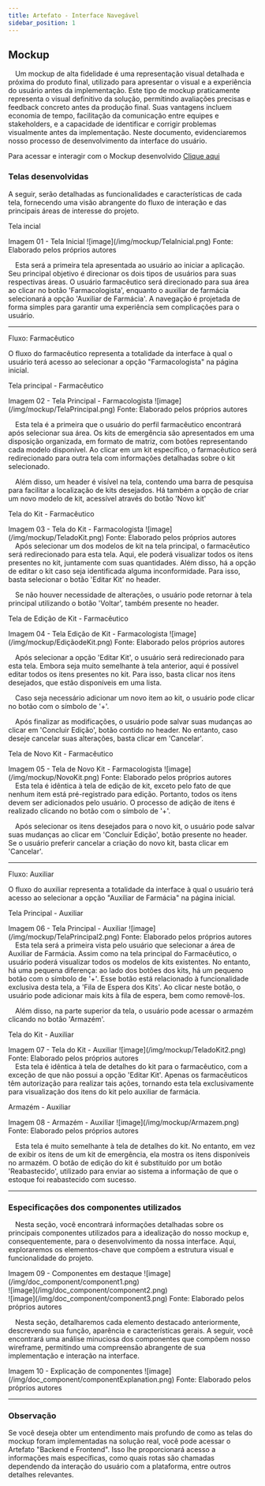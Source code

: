 ```yaml
---
title: Artefato - Interface Navegável
sidebar_position: 1
---
```

## Mockup

&emsp;Um mockup de alta fidelidade é uma representação visual detalhada e próxima do produto final, utilizado para apresentar o visual e a experiência do usuário antes da implementação. Este tipo de mockup praticamente representa o visual definitivo da solução, permitindo avaliações precisas e feedback concreto antes da produção final. Suas vantagens incluem economia de tempo, facilitação da comunicação entre equipes e stakeholders, e a capacidade de identificar e corrigir problemas visualmente antes da implementação. Neste documento, evidenciaremos nosso processo de desenvolvimento da interface do usuário.

<div style={{ textAlign: 'center', padding: "0px" }}>
    <p style={{ margin: '15px', fontWeight: 'bold' }}>Para acessar e interagir com o Mockup desenvolvido <a href="https://www.figma.com/proto/73gPLi62HNx6Pj0WL5cGoJ/Arm-Group?page-id=28%3A42&type=design&node-id=279-350&viewport=-179%2C-169%2C0.07&t=dj4G99KuIqo1uJGd-1&scaling=scale-down&starting-point-node-id=279%3A350&show-proto-sidebar=1&mode=design" target="_blank">Clique aqui</a></p>
</div>

### Telas desenvolvidas
A seguir, serão detalhadas as funcionalidades e características de cada tela, fornecendo uma visão abrangente do fluxo de interação e das principais áreas de interesse do projeto.

<p style={{fontSize: '130%', fontWeight: 'bold' }}>Tela incial</p>
<div style={{width: '80%', margin: '0 auto', textAlign: 'center'}}>
    Imagem 01 - Tela Inicial
    ![image](/img/mockup/TelaInicial.png)
    Fonte: Elaborado pelos próprios autores
</div>

&emsp;Esta será a primeira tela apresentada ao usuário ao iniciar a aplicação. Seu principal objetivo é direcionar os dois tipos de usuários para suas respectivas áreas. O usuário farmacêutico será direcionado para sua área ao clicar no botão 'Farmacologista', enquanto o auxiliar de farmácia selecionará a opção 'Auxiliar de Farmácia'. A navegação é projetada de forma simples para garantir uma experiência sem complicações para o usuário.

---

<p style={{fontSize: '160%', fontWeight: 'bold' }}>Fluxo: Farmacêutico</p>

O fluxo do farmacêutico representa a totalidade da interface à qual o usuário terá acesso ao selecionar a opção "Farmacologista" na página inicial.

<p style={{fontSize: '130%', fontWeight: 'bold' }}>Tela principal - Farmacêutico</p>
<div style={{width: '80%', margin: '0 auto', textAlign: 'center'}}>
    Imagem 02 - Tela Principal - Farmacologista
    ![image](/img/mockup/TelaPrincipal.png)
    Fonte: Elaborado pelos próprios autores
</div>

&emsp;Esta tela é a primeira que o usuário do perfil farmacêutico encontrará após selecionar sua área. Os kits de emergência são apresentados em uma disposição organizada, em formato de matriz, com botões representando cada modelo disponível. Ao clicar em um kit específico, o farmacêutico será redirecionado para outra tela com informações detalhadas sobre o kit selecionado.


&emsp;Além disso, um header é visível na tela, contendo uma barra de pesquisa para facilitar a localização de kits desejados. Há também a opção de criar um novo modelo de kit, acessível através do botão 'Novo kit'

<p style={{fontSize: '130%', fontWeight: 'bold' }}>Tela do Kit - Farmacêutico</p>
<div style={{width: '80%', margin: '0 auto', textAlign: 'center'}}>
    Imagem 03 - Tela do Kit - Farmacologista
    ![image](/img/mockup/TeladoKit.png)
    Fonte: Elaborado pelos próprios autores
</div>
&emsp;Após selecionar um dos modelos de kit na tela principal, o farmacêutico será redirecionado para esta tela. Aqui, ele poderá visualizar todos os itens presentes no kit, juntamente com suas quantidades. Além disso, há a opção de editar o kit caso seja identificada alguma inconformidade. Para isso, basta selecionar o botão 'Editar Kit' no header.

&emsp;Se não houver necessidade de alterações, o usuário pode retornar à tela principal utilizando o botão 'Voltar', também presente no header.

<p style={{fontSize: '130%', fontWeight: 'bold' }}>Tela de Edição de Kit - Farmacêutico</p>
<div style={{width: '80%', margin: '0 auto', textAlign: 'center'}}>
    Imagem 04 - Tela Edição de Kit - Farmacologista
    ![image](/img/mockup/EdiçãodeKit.png)
    Fonte: Elaborado pelos próprios autores
</div>

&emsp;Após selecionar a opção 'Editar Kit', o usuário será redirecionado para esta tela. Embora seja muito semelhante à tela anterior, aqui é possível editar todos os itens presentes no kit. Para isso, basta clicar nos itens desejados, que estão disponíveis em uma lista.

&emsp;Caso seja necessário adicionar um novo item ao kit, o usuário pode clicar no botão com o símbolo de '+'.

&emsp;Após finalizar as modificações, o usuário pode salvar suas mudanças ao clicar em 'Concluir Edição', botão contido no header. No entanto, caso deseje cancelar suas alterações, basta clicar em 'Cancelar'.

<p style={{fontSize: '130%', fontWeight: 'bold' }}>Tela de Novo Kit - Farmacêutico</p>
<div style={{width: '80%', margin: '0 auto', textAlign: 'center'}}>
    Imagem 05 - Tela de Novo Kit - Farmacologista
    ![image](/img/mockup/NovoKit.png)
    Fonte: Elaborado pelos próprios autores
</div>
&emsp;Esta tela é idêntica à tela de edição de kit, exceto pelo fato de que nenhum item está pré-registrado para edição. Portanto, todos os itens devem ser adicionados pelo usuário. O processo de adição de itens é realizado clicando no botão com o símbolo de '+'.

&emsp;Após selecionar os itens desejados para o novo kit, o usuário pode salvar suas mudanças ao clicar em 'Concluir Edição', botão presente no header. Se o usuário preferir cancelar a criação do novo kit, basta clicar em 'Cancelar'.

---

<p style={{fontSize: '160%', fontWeight: 'bold' }}>Fluxo: Auxiliar</p>

O fluxo do auxiliar representa a totalidade da interface à qual o usuário terá acesso ao selecionar a opção "Auxiliar de Farmácia" na página inicial.

<p style={{fontSize: '130%', fontWeight: 'bold' }}>Tela Principal - Auxiliar</p>
<div style={{width: '80%', margin: '0 auto', textAlign: 'center'}}>
    Imagem 06 - Tela Principal - Auxiliar
    ![image](/img/mockup/TelaPrincipal2.png)
    Fonte: Elaborado pelos próprios autores
</div>
&emsp;Esta tela será a primeira vista pelo usuário que selecionar a área de Auxiliar de Farmácia. Assim como na tela principal do Farmacêutico, o usuário poderá visualizar todos os modelos de kits existentes. No entanto, há uma pequena diferença: ao lado dos botões dos kits, há um pequeno botão com o símbolo de '+'. Esse botão está relacionado à funcionalidade exclusiva desta tela, a 'Fila de Espera dos Kits'. Ao clicar neste botão, o usuário pode adicionar mais kits à fila de espera, bem como removê-los.

&emsp;Além disso, na parte superior da tela, o usuário pode acessar o armazém clicando no botão 'Armazém'.

<p style={{fontSize: '130%', fontWeight: 'bold' }}>Tela do Kit - Auxiliar</p>
<div style={{width: '80%', margin: '0 auto', textAlign: 'center'}}>
    Imagem 07 - Tela do Kit - Auxiliar
    ![image](/img/mockup/TeladoKit2.png)
    Fonte: Elaborado pelos próprios autores
</div>
&emsp;Esta tela é idêntica à tela de detalhes do kit para o farmacêutico, com a exceção de que não possui a opção 'Editar Kit'. Apenas os farmacêuticos têm autorização para realizar tais ações, tornando esta tela exclusivamente para visualização dos itens do kit pelo auxiliar de farmácia.

<p style={{fontSize: '130%', fontWeight: 'bold' }}>Armazém - Auxiliar</p>
<div style={{width: '80%', margin: '0 auto', textAlign: 'center'}}>
    Imagem 08 - Armazém - Auxiliar
    ![image](/img/mockup/Armazem.png)
    Fonte: Elaborado pelos próprios autores
</div>

&emsp;Esta tela é muito semelhante à tela de detalhes do kit. No entanto, em vez de exibir os itens de um kit de emergência, ela mostra os itens disponíveis no armazém. O botão de edição do kit é substituído por um botão 'Reabastecido', utilizado para enviar ao sistema a informação de que o estoque foi reabastecido com sucesso.

---
 
 ### Especificações dos componentes utilizados
&emsp;Nesta seção, você encontrará informações detalhadas sobre os principais componentes utilizados para a idealização do nosso mockup e, consequentemente, para o desenvolvimento da nossa interface. Aqui, exploraremos os elementos-chave que compõem a estrutura visual e funcionalidade do projeto.
 <div style={{width: '80%', margin: '0 auto', textAlign: 'center'}}>
    Imagem 09 - Componentes em destaque
    ![image](/img/doc_component/component1.png)
</div>
<div style={{width: '80%', margin: '0 auto', textAlign: 'center'}}>
    ![image](/img/doc_component/component2.png)
</div>
<div style={{width: '40%', margin: '0 auto', textAlign: 'center'}}>
    ![image](/img/doc_component/component3.png)
    Fonte: Elaborado pelos próprios autores
</div>

&emsp;Nesta seção, detalharemos cada elemento destacado anteriormente, descrevendo sua função, aparência e características gerais. A seguir, você encontrará uma análise minuciosa dos componentes que compõem nosso wireframe, permitindo uma compreensão abrangente de sua implementação e interação na interface.

<div style={{width: '80%', margin: '0 auto', textAlign: 'center'}}>
    Imagem 10 - Explicação de componentes
    ![image](/img/doc_component/componentExplanation.png)
    Fonte: Elaborado pelos próprios autores
</div>

---

### Observação

Se você deseja obter um entendimento mais profundo de como as telas do mockup foram implementadas na solução real, você pode acessar o Artefato "Backend e Frontend". Isso lhe proporcionará acesso a informações mais específicas, como quais rotas são chamadas dependendo da interação do usuário com a plataforma, entre outros detalhes relevantes.
